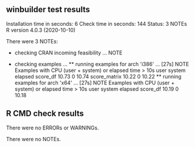 ## winbuilder test results
Installation time in seconds: 6
Check time in seconds: 144
Status: 3 NOTEs
R version 4.0.3 (2020-10-10)

There were 3 NOTEs:

* checking CRAN incoming feasibility ... NOTE

* checking examples ...
** running examples for arch 'i386' ... [27s] NOTE
Examples with CPU (user + system) or elapsed time > 10s
              user system elapsed
score_df     10.73      0   10.74
score_matrix 10.22      0   10.22
** running examples for arch 'x64' ... [27s] NOTE
Examples with CPU (user + system) or elapsed time > 10s
          user system elapsed
score_df 10.19      0   10.18

## R CMD check results
There were no ERRORs or WARNINGs. 

There were no NOTEs.
